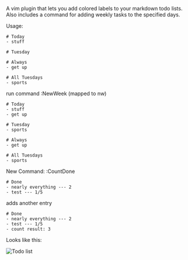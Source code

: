 A vim plugin that lets you add colored labels to your markdown todo
lists. Also includes a command for adding weekly tasks to the specified
days.

Usage:

    # Today
    - stuff

    # Tuesday
    
    # Always
    - get up

    # All Tuesdays
    - sports

run command :NewWeek (mapped to <Leader>nw)

    # Today
    - stuff
    - get up

    # Tuesday
    - sports

    # Always
    - get up

    # All Tuesdays
    - sports

New Command: :CountDone

    # Done
    - nearly everything --- 2
    - test --- 1/5

adds another entry

    # Done
    - nearly everything --- 2
    - test --- 1/5
    - count result: 3

Looks like this:

![Todo list](https://dl.dropboxusercontent.com/u/83659/nino.github.io-files/todolist.png)
